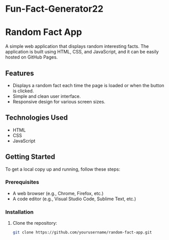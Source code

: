 # Fun-Fact-Generator22
# Random Fact App

A simple web application that displays random interesting facts. The application is built using HTML, CSS, and JavaScript, and it can be easily hosted on GitHub Pages.

## Features

- Displays a random fact each time the page is loaded or when the button is clicked.
- Simple and clean user interface.
- Responsive design for various screen sizes.

## Technologies Used

- HTML
- CSS
- JavaScript

## Getting Started

To get a local copy up and running, follow these steps:

### Prerequisites

- A web browser (e.g., Chrome, Firefox, etc.)
- A code editor (e.g., Visual Studio Code, Sublime Text, etc.)

### Installation

1. Clone the repository:
   ```bash
   git clone https://github.com/yourusername/random-fact-app.git
